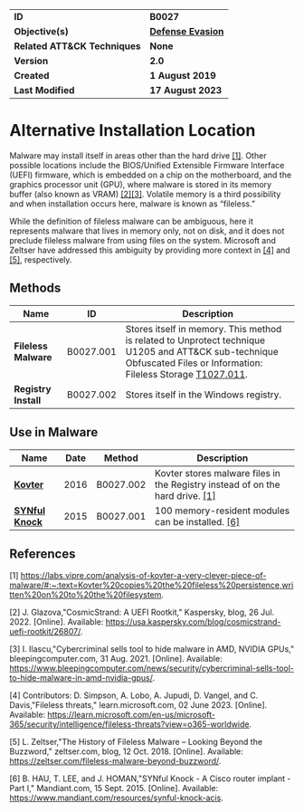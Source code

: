 <table>
<tr>
<td><b>ID</b></td>
<td><b>B0027</b></td>
</tr>
<tr>
<td><b>Objective(s)</b></td>
<td><b><a href="../defense-evasion">Defense Evasion</a></b></td>
</tr>
<tr>
<td><b>Related ATT&CK Techniques</b></td>
<td><b>None</b></td>
</tr>
<tr>
<td><b>Version</b></td>
<td><b>2.0</b></td>
</tr>
<tr>
<td><b>Created</b></td>
<td><b>1 August 2019</b></td>
</tr>
<tr>
<td><b>Last Modified</b></td>
<td><b>17 August 2023</b></td>
</tr>
</table>


# Alternative Installation Location

Malware may install itself in areas other than the hard drive [[1]](#1). Other possible locations include the BIOS/Unified Extensible Firmware Interface (UEFI) firmware, which is embedded on a chip on the motherboard, and the graphics processor unit (GPU), where malware is stored in its memory buffer (also known as VRAM) [[2]](#2)[[3]](#3). Volatile memory is a third possibility and when installation occurs here, malware is known as “fileless.” 

While the definition of fileless malware can be ambiguous, here it represents malware that lives in memory only, not on disk, and it does not preclude fileless malware from using files on the system. Microsoft and Zeltser have addressed  this ambiguity by providing more context in [[4]](#4) and [[5]](#5), respectively.

## Methods
 
|Name|ID|Description|
|---|---|---|
|**Fileless Malware**|B0027.001|Stores itself in memory. This method is related to Unprotect technique U1205 and ATT&CK sub-technique Obfuscated Files or Information: Fileless Storage [T1027.011](https://attack.mitre.org/techniques/T1027/011/). |
|**Registry Install**|B0027.002|Stores itself in the Windows registry.|

## Use in Malware

|Name|Date|Method|Description|
|---|---|---|---|
|[**Kovter**](../xample-malware/kovter.md)|2016|B0027.002|Kovter stores malware files in the Registry instead of on the hard drive. [[1]](#1)|
|[**SYNful Knock**](../xample-malware/synful-knock.md)|2015|B0027.001|100 memory-resident modules can be installed. [[6]](#6)|

## References

<a name="1">[1]</a> https://labs.vipre.com/analysis-of-kovter-a-very-clever-piece-of-malware/#:~:text=Kovter%20copies%20the%20fileless%20persistence,written%20on%20to%20the%20filesystem.

<a name="2">[2]</a> J. Glazova,"CosmicStrand: A UEFI Rootkit," Kaspersky, blog, 26 Jul. 2022. [Online]. Available: https://usa.kaspersky.com/blog/cosmicstrand-uefi-rootkit/26807/.

<a name="3">[3]</a> I. Ilascu,"Cybercriminal sells tool to hide malware in AMD, NVIDIA GPUs," bleepingcomputer.com, 31 Aug. 2021. [Online]. Available: https://www.bleepingcomputer.com/news/security/cybercriminal-sells-tool-to-hide-malware-in-amd-nvidia-gpus/.

<a name="4">[4]</a> Contributors: D. Simpson, A. Lobo, A. Jupudi, D. Vangel, and C. Davis,"Fileless threats," learn.microsoft.com, 02 June 2023. [Online]. Available: https://learn.microsoft.com/en-us/microsoft-365/security/intelligence/fileless-threats?view=o365-worldwide.

<a name="5">[5]</a> L. Zeltser,"The History of Fileless Malware – Looking Beyond the Buzzword," zeltser.com, blog, 12 Oct. 2018. [Online]. Available: https://zeltser.com/fileless-malware-beyond-buzzword/.

<a name="6">[6]</a> B. HAU, T. LEE, and J. HOMAN,"SYNful Knock - A Cisco router implant - Part I," Mandiant.com, 15 Sept. 2015. [Online]. Available: https://www.mandiant.com/resources/synful-knock-acis.

